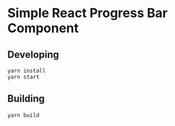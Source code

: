 # Simple React Progress Bar Component

## Developing
    yarn install
    yarn start
    
## Building
    yarn build
